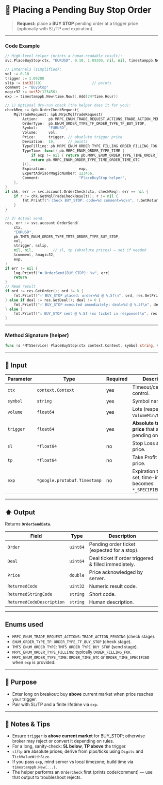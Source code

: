 # 🚦 Placing a Pending Buy Stop Order

> **Request:** place a **BUY STOP** pending order at a trigger price (optionally with SL/TP and expiration).

---

### Code Example

```go
// High-level helper (prints a human-readable result):
svc.PlaceBuyStop(ctx, "EURUSD", 0.10, 1.09200, nil, nil, timestamppb.New(time.Now().Add(24*time.Hour)))

// Internals (simplified):
vol := 0.10
trigger := 1.09200
slip := int32(10)                       // points
comment := "BuyStop"
magic32 := int32(123456)
exp := timestamppb.New(time.Now().Add(24*time.Hour))

// 1) Optional dry-run check (the helper does it for you):
checkReq := &pb.OrderCheckRequest{
    MqlTradeRequest: &pb.MrpcMqlTradeRequest{
        Action:     pb.MRPC_ENUM_TRADE_REQUEST_ACTIONS_TRADE_ACTION_PENDING,
        OrderType:  pb.ENUM_ORDER_TYPE_TF_ORDER_TYPE_TF_BUY_STOP,
        Symbol:     "EURUSD",
        Volume:     vol,
        Price:      trigger, // absolute trigger price
        Deviation:  10,      // points
        TypeFilling: pb.MRPC_ENUM_ORDER_TYPE_FILLING_ORDER_FILLING_FOK,
        TypeTime: func() pb.MRPC_ENUM_ORDER_TYPE_TIME {
            if exp != nil { return pb.MRPC_ENUM_ORDER_TYPE_TIME_ORDER_TIME_SPECIFIED }
            return pb.MRPC_ENUM_ORDER_TYPE_TIME_ORDER_TIME_GTC
        }(),
        Expiration:               exp,
        ExpertAdvisorMagicNumber: 123456,
        Comment:                  "PlaceBuyStop helper",
    },
}
if chk, err := svc.account.OrderCheck(ctx, checkReq); err == nil {
    if r := chk.GetMqlTradeCheckResult(); r != nil {
        fmt.Printf("ℹ️ Check BUY_STOP: code=%d comment=%q\n", r.GetReturnedCode(), r.GetComment())
    }
}

// 2) Actual send:
res, err := svc.account.OrderSend(
    ctx,
    "EURUSD",
    pb.TMT5_ENUM_ORDER_TYPE_TMT5_ORDER_TYPE_BUY_STOP,
    vol,
    &trigger, &slip,
    nil, nil,         // sl, tp (absolute prices) — set if needed
    &comment, &magic32,
    exp,
)
if err != nil {
    log.Printf("❌ OrderSend(BUY_STOP): %v", err)
    return
}
// Read result
if ord := res.GetOrder(); ord != 0 {
    fmt.Printf("✅ BUY_STOP placed: order=%d @ %.5f\n", ord, res.GetPrice())
} else if deal := res.GetDeal(); deal != 0 {
    fmt.Printf("✅ BUY_STOP executed immediately: deal=%d @ %.5f\n", deal, res.GetPrice())
} else {
    fmt.Printf("⚠️ BUY_STOP sent @ %.5f (no ticket in response)\n", res.GetPrice())
}
```

---

### Method Signature (helper)

```go
func (s *MT5Service) PlaceBuyStop(ctx context.Context, symbol string, volume, trigger float64, sl, tp *float64, exp *timestamppb.Timestamp)
```

---

## 🔽 Input

| Parameter | Type                         | Required | Description                                                   |
| --------- | ---------------------------- | -------- | ------------------------------------------------------------- |
| `ctx`     | `context.Context`            | yes      | Timeout/cancel control.                                       |
| `symbol`  | `string`                     | yes      | Symbol name.                                                  |
| `volume`  | `float64`                    | yes      | Lots (respect `VolumeMin/Max/Step`).                          |
| `trigger` | `float64`                    | yes      | **Absolute trigger price** that arms the pending order.       |
| `sl`      | `*float64`                   | no       | Stop Loss **absolute** price.                                 |
| `tp`      | `*float64`                   | no       | Take Profit **absolute** price.                               |
| `exp`     | `*google.protobuf.Timestamp` | no       | Expiration time; if set, time-in-force becomes `*_SPECIFIED`. |

---

## ⬆️ Output

Returns **`OrderSendData`**.

| Field                     | Type     | Description                                          |
| ------------------------- | -------- | ---------------------------------------------------- |
| `Order`                   | `uint64` | Pending order ticket (expected for a stop).          |
| `Deal`                    | `uint64` | Deal ticket if order triggered & filled immediately. |
| `Price`                   | `double` | Price acknowledged by server.                        |
| `ReturnedCode`            | `uint32` | Numeric result code.                                 |
| `ReturnedStringCode`      | `string` | Short code.                                          |
| `ReturnedCodeDescription` | `string` | Human description.                                   |

---

## Enums used

* `MRPC_ENUM_TRADE_REQUEST_ACTIONS`: `TRADE_ACTION_PENDING` (check stage).
* `ENUM_ORDER_TYPE_TF`: `ORDER_TYPE_TF_BUY_STOP` (check stage).
* `TMT5_ENUM_ORDER_TYPE`: `TMT5_ORDER_TYPE_BUY_STOP` (send stage).
* `MRPC_ENUM_ORDER_TYPE_FILLING`: typically `ORDER_FILLING_FOK`.
* `MRPC_ENUM_ORDER_TYPE_TIME`: `ORDER_TIME_GTC` or `ORDER_TIME_SPECIFIED` when `exp` is provided.

---

## 🎯 Purpose

* Enter long on breakout: buy **above** current market when price reaches your trigger.
* Pair with SL/TP and a finite lifetime via `exp`.

---

## 🧩 Notes & Tips

* Ensure `trigger` is **above current market** for BUY\_STOP; otherwise broker may reject or convert it depending on rules.
* For a long, sanity-check: **SL below**, **TP above** the trigger.
* `sl`/`tp` are absolute prices; derive from pips/ticks using `Digits` and `TickValueWithSize`.
* If you pass `exp`, mind server vs local timezone; build time via `timestamppb.New(...)`.
* The helper performs an `OrderCheck` first (prints code/comment) — use that output to troubleshoot rejects.
